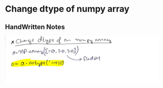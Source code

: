 # Change dtype of numpy array

## HandWritten Notes
<p align="center">
<img src="./1.jpg" alt="Page 1" width="800"/>
<p\>
